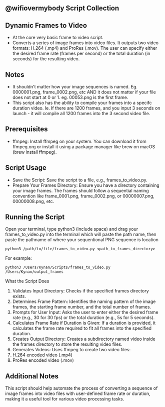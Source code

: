 ## @wifiovermybody Script Collection

## Dynamic Frames to Video

* At the core very basic frame to video script.
* Converts a series of image frames into video files. It outputs two video formats: H.264 (.mp4) and ProRes (.mov). The user can specify either the desired frame rate (frames per second) or the total duration (in seconds) for the resulting video.

## Notes 
* It shouldn't matter how your image sequences is named. Eg. 0000001.png, frame_0002.png, etc AND it does not matter if your file does not start at 0 or 1. eg. 00053.png is the first frame. <br/>
* This script also has the ability to compile your frames into a specifc duration video. Ie. If there are 1200 frames, and you input 3 seconds on launch - it will compile all 1200 frames into the 3 second video file. <br/>

## Prerequisites

* ffmpeg: Install ffmpeg on your system. You can download it from ffmpeg.org or install it using a package manager like brew on macOS (brew install ffmpeg).

## Script Usage

* Save the Script: Save the script to a file, e.g., frames_to_video.py.
* Prepare Your Frames Directory: Ensure you have a directory containing your image frames. The frames should follow a sequential naming convention like frame_0001.png, frame_0002.png, or 00000007.png, 00000008.png, etc.

## Running the Script

Open your terminal, type python3 (include space) and drag your frames_to_video.py into the terminal which will paste the path name, then paste the pathname of where your sequentional PNG sequence is location 

```python3 /path/to/file/frames_to_video.py <path_to_frames_directory>```

For example:

```python3 /Users/Kynan/Scripts/frames_to_video.py /Users/Kynan/output_frames```

What the Script Does

1. Validates Input Directory: Checks if the specified frames directory exists.
2. Determines Frame Pattern: Identifies the naming pattern of the image frames, the starting frame number, and the total number of frames.
3. Prompts for User Input: Asks the user to enter either the desired frame rate (e.g., 30 for 30 fps) or the total duration (e.g., 5s for 5 seconds).
4. Calculates Frame Rate if Duration is Given: If a duration is provided, it calculates the frame rate required to fit all frames into the specified duration.
5. Creates Output Directory: Creates a subdirectory named video inside the frames directory to store the resulting video files.
6. Generates Videos: Uses ffmpeg to create two video files:
7. H.264 encoded video (.mp4)
8. ProRes encoded video (.mov)

## Additional Notes

This script should help automate the process of converting a sequence of image frames into video files with user-defined frame rate or duration, making it a useful tool for various video processing tasks.
